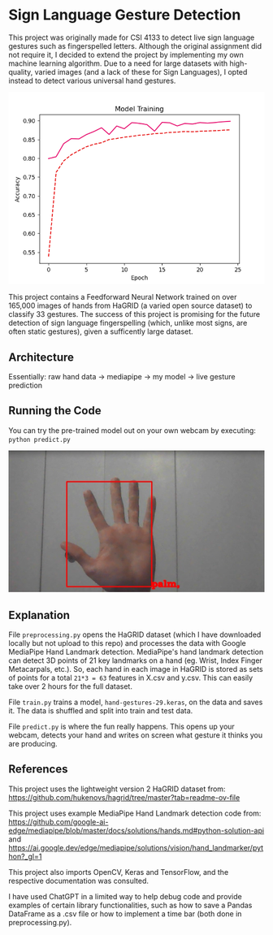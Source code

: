 # Sign Language Gesture Detection
This project was originally made for CSI 4133 to detect live sign language gestures such as fingerspelled letters. Although the original assignment did not require it, I decided to extend the project by implementing my own machine learning algorithm. Due to a need for large datasets with high-quality, varied images (and a lack of these for Sign Languages), I opted instead to detect various universal hand gestures.

![](model_training.png)

This project contains a Feedforward Neural Network trained on over 165,000 images of hands from HaGRID (a varied open source dataset) to classify 33 gestures. The success of this project is promising for the future detection of sign language fingerspelling (which, unlike most signs, are often static gestures), given a sufficently large dataset.

## Architecture
Essentially: raw hand data -> mediapipe -> my model -> live gesture prediction

## Running the Code
You can try the pre-trained model out on your own webcam by executing:
`python predict.py`

![](example.png)

## Explanation
File `preprocessing.py` opens the HaGRID dataset (which I have downloaded locally but not upload to this repo) and processes the data with Google MediaPipe Hand Landmark detection. MediaPipe's hand landmark detection can detect 3D points of 21 key landmarks on a hand (eg. Wrist, Index Finger Metacarpals, etc.). So, each hand in each image in HaGRID is stored as sets of points for a total `21*3 = 63` features in X.csv and y.csv. This can easily take over 2 hours for the full dataset.

File `train.py` trains a model, `hand-gestures-29.keras`, on the data and saves it. The data is shuffled and split into train and test data.

File `predict.py` is where the fun really happens. This opens up your webcam, detects your hand and writes on screen what gesture it thinks you are producing.

## References
This project uses the lightweight version 2 HaGRID dataset from: https://github.com/hukenovs/hagrid/tree/master?tab=readme-ov-file

This project uses example MediaPipe Hand Landmark detection code from: https://github.com/google-ai-edge/mediapipe/blob/master/docs/solutions/hands.md#python-solution-api and https://ai.google.dev/edge/mediapipe/solutions/vision/hand_landmarker/python?_gl=1

This project also imports OpenCV, Keras and TensorFlow, and the respective documentation was consulted.

I have used ChatGPT in a limited way to help debug code and provide examples of certain library functionalities, such as how to save a Pandas DataFrame as a .csv file or how to implement a time bar (both done in preprocessing.py).